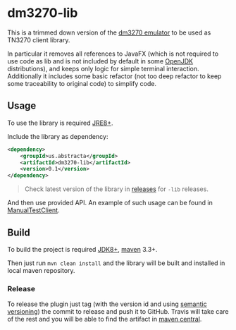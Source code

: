# dm3270-lib

This is a trimmed down version of the [dm3270 emulator](https://github.com/dmolony/dm3270) to be used as TN3270 client library.

In particular it removes all references to JavaFX (which is not required to use code as lib and is not included by default in some [OpenJDK](http://openjdk.java.net/) distributions), and keeps only logic for simple terminal interaction.
Additionally it includes some basic refactor (not too deep refactor to keep some traceability to original code) to simplify code. 

## Usage

To use the library is required [JRE8+](http://www.oracle.com/technetwork/java/javase/downloads/jre8-downloads-2133155.html).

Include the library as dependency:

```xml
<dependency>
    <groupId>us.abstracta</groupId>
    <artifactId>dm3270-lib</artifactId>
    <version>0.1</version>
</dependency>
```

>Check latest version of the library in [releases](https://github.com/abstracta/dm3270/releases) for `-lib` releases.

And then use provided API. An example of such usage can be found in [ManualTestClient](src/test/java/com/bytezone/dm3270/ManualTestClient.java).

## Build

To build the project is required [JDK8+](http://www.oracle.com/technetwork/java/javase/downloads/jdk8-downloads-2133151.html), [maven](https://maven.apache.org/) 3.3+.

Then just run `mvn clean install` and the library will be built and installed in local maven repository.

### Release

To release the plugin just tag (with the version id and using [semantic versioning](https://semver.org/)) the commit to release and push it to GitHub. Travis will take care of the rest and you will be able to find the artifact in [maven central](https://search.maven.org/).
